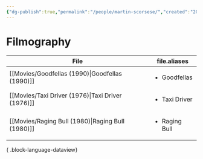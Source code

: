 ```yaml
---
{"dg-publish":true,"permalink":"/people/martin-scorsese/","created":"2023-12-11","updated":"2024-06-17"}
---
```



# Filmography

| File                                                 | file.aliases                  |
| ---------------------------------------------------- | ----------------------------- |
| [[Movies/Goodfellas (1990)\|Goodfellas (1990)]]   | <ul><li>Goodfellas</li></ul>  |
| [[Movies/Taxi Driver (1976)\|Taxi Driver (1976)]] | <ul><li>Taxi Driver</li></ul> |
| [[Movies/Raging Bull (1980)\|Raging Bull (1980)]] | <ul><li>Raging Bull</li></ul> |

{ .block-language-dataview}
